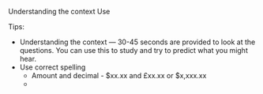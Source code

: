 Understanding the context
Use


Tips: 
- Understanding the context — 30-45 seconds are provided to look at the questions. You can use this to study and try to predict what you might hear.
- Use correct spelling
	- Amount and decimal - $xx.xx and £xx.xx or $x,xxx.xx
	- 